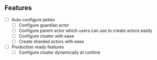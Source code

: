 ## Features 

- [ ] Auto configure pekko 
  - [ ] Configure guardian actor 
  - [ ] Configure parent actor which users can use to create actors easily 
  - [ ] Configure cluster with ease 
  - [ ] Create sharded actors with ease
- [ ] Production ready features 
  - [ ] Configure cluster dynamically at runtime 
